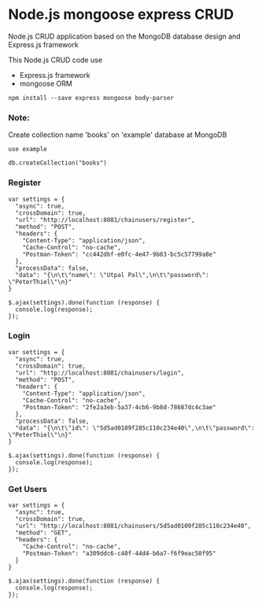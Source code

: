 # Node.js mongoose express CRUD
Node.js CRUD application based on the MongoDB database design and Express.js framework

This Node.js CRUD code use 
- Express.js framework
- mongoose ORM
```
npm install --save express mongoose body-parser
```

### Note:

Create collection name 'books' on 'example' database at MongoDB
```
use example
```
```
db.createCollection("books")
```


### Register
```
var settings = {
  "async": true,
  "crossDomain": true,
  "url": "http://localhost:8081/chainusers/register",
  "method": "POST",
  "headers": {
    "Content-Type": "application/json",
    "Cache-Control": "no-cache",
    "Postman-Token": "cc442dbf-e0fc-4e47-9b83-bc5c57799a8e"
  },
  "processData": false,
  "data": "{\n\t\"name\": \"Utpal Pal\",\n\t\"password\": \"PeterThiel\"\n}"
}

$.ajax(settings).done(function (response) {
  console.log(response);
});
```
### Login
```
var settings = {
  "async": true,
  "crossDomain": true,
  "url": "http://localhost:8081/chainusers/login",
  "method": "POST",
  "headers": {
    "Content-Type": "application/json",
    "Cache-Control": "no-cache",
    "Postman-Token": "2fe2a3eb-5a37-4cb6-9b8d-78687dc4c3ae"
  },
  "processData": false,
  "data": "{\n\t\"id\": \"5d5ad0109f285c110c234e40\",\n\t\"password\": \"PeterThiel\"\n}"
}

$.ajax(settings).done(function (response) {
  console.log(response);
});
```
### Get Users
```
var settings = {
  "async": true,
  "crossDomain": true,
  "url": "http://localhost:8081/chainusers/5d5ad0109f285c110c234e40",
  "method": "GET",
  "headers": {
    "Cache-Control": "no-cache",
    "Postman-Token": "a309ddc6-c40f-44d4-b6a7-f6f9eac50f95"
  }
}

$.ajax(settings).done(function (response) {
  console.log(response);
});
```